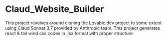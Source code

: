 # Claud_Website_Builder
This project revolves around cloning the Lovable.dev project to some extent using Claud Sonnet 3.7 provided by Anthropic team. This project generates react &amp; tail wind css codes in .jsx format with proper structure
